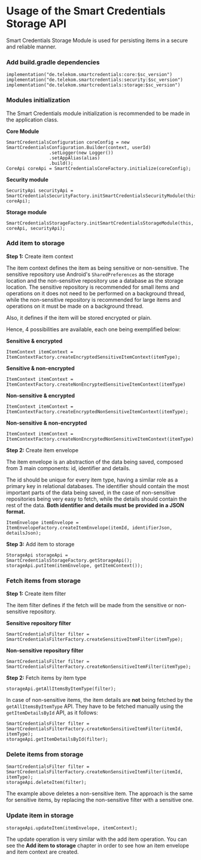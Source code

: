 
# Usage of the Smart Credentials Storage API

Smart Credentials Storage Module is used for persisting items in a secure and reliable manner.

### Add build.gradle dependencies
```
implementation("de.telekom.smartcredentials:core:$sc_version")
implementation("de.telekom.smartcredentials:security:$sc_version")
implementation("de.telekom.smartcredentials:storage:$sc_version")
````

### Modules initialization

The Smart Credentials module initialization is recommended to be made in the application class.

**Core Module**
``` 
SmartCredentialsConfiguration coreConfig = new SmartCredentialsConfiguration.Builder(context, userId)
                .setLogger(new Logger())
                .setAppAlias(alias)
                .build();
CoreApi coreApi = SmartCredentialsCoreFactory.initialize(coreConfig);
````

**Security module**
``` 
SecurityApi securityApi = SmartCredentialsSecurityFactory.initSmartCredentialsSecurityModule(this, coreApi);  
````

**Storage module**
``` 
SmartCredentialsStorageFactory.initSmartCredentialsStorageModule(this, coreApi, securityApi);
````

### Add item to storage

**Step 1:** Create item context

The item context defines the item as being sensitive or non-sensitive. The sensitive repository use Android's ```SharedPreferences``` as the storage location and the non-sensitive repository use a database as the storage location. 
The sensitive repository is recommended for small items and operations on it does not need to be performed on a background thread, while the non-sensitive repository is recommended for large items and operations on it must be made on a background thread.

Also, it defines if the item will be stored encrypted or plain.

Hence, 4 possibilities are available, each one being exemplified below:

**Sensitive & encrypted**
```
ItemContext itemContext = ItemContextFactory.createEncryptedSensitiveItemContext(itemType);
```

**Sensitive & non-encrypted**
```
ItemContext itemContext = ItemContextFactory.createNonEncryptedSensitiveItemContext(itemType)
```

**Non-sensitive & encrypted**
```
ItemContext itemContext = ItemContextFactory.createEncryptedNonSensitiveItemContext(itemType);
```

**Non-sensitive & non-encrypted**
```
ItemContext itemContext = ItemContextFactory.createNonEncryptedNonSensitiveItemContext(itemType)

```
**Step 2:** Create item envelope

The item envelope is an abstraction of the data being saved, composed from 3 main components: id, identifier and details.

The id should be unique for every item type, having a similar role as a primary key in relational databases. The identifier should contain the most important parts of the data being saved, in the case of non-sensitive repositories being very easy to fetch, while the details should contain the rest of the data. **Both identifier and details must be provided in a JSON format.**
```
ItemEnvelope itemEnvelope = ItemEnvelopeFactory.createItemEnvelope(itemId, identifierJson, detailsJson);
```

**Step 3:** Add item to storage
```
StorageApi storageApi = SmartCredentialsStorageFactory.getStorageApi();
storageApi.putItem(itemEnvelope, getItemContext());
```
### Fetch items from storage

**Step 1:** Create item filter

The item filter defines if the fetch will be made from the sensitive or non-sensitive repository.

**Sensitive repository filter**
```
SmartCredentialsFilter filter = SmartCredentialsFilterFactory.createSensitiveItemFilter(itemType);
```
**Non-sensitive repository filter**
```
SmartCredentialsFilter filter = SmartCredentialsFilterFactory.createNonSensitiveItemFilter(itemType);
```
**Step 2:** Fetch items by item type
```
storageApi.getAllItemsByItemType(filter);
```
In case of non-sensitive items, the item details are **not** being fetched by the ```getAllItemsByItemType``` API. They have to be fetched manually using the ```getItemDetailsById``` API, as it follows:
```
SmartCredentialsFilter filter = SmartCredentialsFilterFactory.createNonSensitiveItemFilter(itemId, itemType);
storageApi.getItemDetailsById(filter);
```
### Delete items from storage
```
SmartCredentialsFilter filter = SmartCredentialsFilterFactory.createNonSensitiveItemFilter(itemId, itemType);
storageApi.deleteItem(filter);
```
The example above deletes a non-sensitive item. The approach is the same for sensitive items, by replacing the non-sensitive filter with a sensitive one.
### Update item in storage
```
storageApi.updateItem(itemEnvelope, itemContext);
```
The update operation is very similar with the add item operation. You can see the **Add item to storage** chapter in order to see how an item envelope and item context are created.